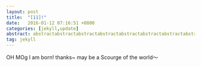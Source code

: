```yaml
---
layout: post
title:  "[11]!"
date:   2016-01-12 07:16:51 +0800
categories: [jekyll,update]
abstract: abstractabstractabstractabstractabstractabstractabstractabstractabstract
tag: jekyll
---
```


OH MOg
I am born! thanks~ may be a Scourge of the world～
